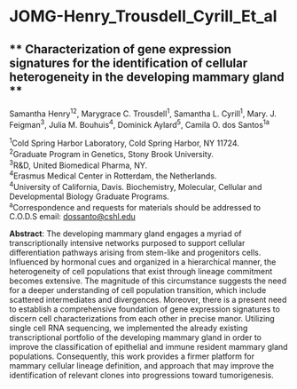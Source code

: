 # JOMG-Henry_Trousdell_Cyrill_Et_al
## ** Characterization of gene expression signatures for the identification of cellular heterogeneity in the developing mammary gland ** 

Samantha Henry<sup>1</sup><sup>2</sup>, Marygrace C. Trousdell<sup>1</sup>, Samantha L. Cyrill<sup>1</sup>, Mary. J. Feigman<sup>3</sup>, Julia M. Bouhuis<sup>4</sup>, Dominick Aylard<sup>5</sup>, Camila O. dos Santos<sup>1a</sup> 

<sup>1</sup>Cold Spring Harbor Laboratory, Cold Spring Harbor, NY 11724.  
<sup>2</sup>Graduate Program in Genetics, Stony Brook University.  
<sup>3</sup>R&D, United Biomedical Pharma, NY.  
<sup>4</sup>Erasmus Medical Center in Rotterdam, the Netherlands.  
<sup>4</sup>University of California, Davis. Biochemistry, Molecular, Cellular and Developmental Biology Graduate Programs.  
<sup>a</sup>Correspondence   and   requests   for   materials   should   be   addressed   to C.O.D.S email: dossanto@cshl.edu   

**Abstract**: The developing mammary gland engages a myriad of transcriptionally intensive networks purposed to support cellular differentiation pathways arising from stem-like and progenitors cells. Influenced by hormonal cues and organized in a hierarchical manner, the heterogeneity of cell populations that exist through lineage commitment becomes extensive. The magnitude of this circumstance suggests the need for a deeper understanding of cell population transition, which include scattered intermediates and divergences. Moreover, there is a present need to establish a comprehensive foundation of gene expression signatures to discern cell characterizations from each other in precise manor. Utilizing single cell RNA sequencing, we implemented the already existing transcriptional portfolio of the developing mammary gland in order to improve the classification of epithelial and immune resident mammary gland populations. Consequently, this work provides a firmer platform for mammary cellular lineage definition, and approach that may improve the identification of relevant clones into progressions toward tumorigenesis. 
